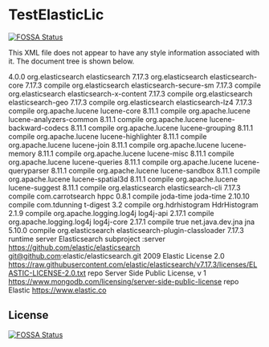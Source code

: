 # TestElasticLic
[![FOSSA Status](https://app.fossa.com/api/projects/git%2Bgithub.com%2F4f7u-47nm%2FTestElasticLic.svg?type=shield)](https://app.fossa.com/projects/git%2Bgithub.com%2F4f7u-47nm%2FTestElasticLic?ref=badge_shield)


This XML file does not appear to have any style information associated with it. The document tree is shown below.
<project xmlns="http://maven.apache.org/POM/4.0.0" xmlns:xsi="http://www.w3.org/2001/XMLSchema-instance" xsi:schemaLocation="http://maven.apache.org/POM/4.0.0 https://maven.apache.org/xsd/maven-4.0.0.xsd">
<!--  This module was also published with a richer model, Gradle metadata,   -->
<!--  which should be used instead. Do not delete the following line which   -->
<!--  is to indicate to Gradle or any Gradle module metadata file consumer   -->
<!--  that they should prefer consuming it instead.  -->
<!--  do_not_remove: published-with-gradle-metadata  -->
<modelVersion>4.0.0</modelVersion>
<groupId>org.elasticsearch</groupId>
<artifactId>elasticsearch</artifactId>
<version>7.17.3</version>
<dependencies>
<dependency>
<groupId>org.elasticsearch</groupId>
<artifactId>elasticsearch-core</artifactId>
<version>7.17.3</version>
<scope>compile</scope>
</dependency>
<dependency>
<groupId>org.elasticsearch</groupId>
<artifactId>elasticsearch-secure-sm</artifactId>
<version>7.17.3</version>
<scope>compile</scope>
</dependency>
<dependency>
<groupId>org.elasticsearch</groupId>
<artifactId>elasticsearch-x-content</artifactId>
<version>7.17.3</version>
<scope>compile</scope>
</dependency>
<dependency>
<groupId>org.elasticsearch</groupId>
<artifactId>elasticsearch-geo</artifactId>
<version>7.17.3</version>
<scope>compile</scope>
</dependency>
<dependency>
<groupId>org.elasticsearch</groupId>
<artifactId>elasticsearch-lz4</artifactId>
<version>7.17.3</version>
<scope>compile</scope>
</dependency>
<dependency>
<groupId>org.apache.lucene</groupId>
<artifactId>lucene-core</artifactId>
<version>8.11.1</version>
<scope>compile</scope>
<exclusions>
<exclusion>
<artifactId>*</artifactId>
<groupId>*</groupId>
</exclusion>
</exclusions>
</dependency>
<dependency>
<groupId>org.apache.lucene</groupId>
<artifactId>lucene-analyzers-common</artifactId>
<version>8.11.1</version>
<scope>compile</scope>
<exclusions>
<exclusion>
<artifactId>*</artifactId>
<groupId>*</groupId>
</exclusion>
</exclusions>
</dependency>
<dependency>
<groupId>org.apache.lucene</groupId>
<artifactId>lucene-backward-codecs</artifactId>
<version>8.11.1</version>
<scope>compile</scope>
<exclusions>
<exclusion>
<artifactId>*</artifactId>
<groupId>*</groupId>
</exclusion>
</exclusions>
</dependency>
<dependency>
<groupId>org.apache.lucene</groupId>
<artifactId>lucene-grouping</artifactId>
<version>8.11.1</version>
<scope>compile</scope>
<exclusions>
<exclusion>
<artifactId>*</artifactId>
<groupId>*</groupId>
</exclusion>
</exclusions>
</dependency>
<dependency>
<groupId>org.apache.lucene</groupId>
<artifactId>lucene-highlighter</artifactId>
<version>8.11.1</version>
<scope>compile</scope>
<exclusions>
<exclusion>
<artifactId>*</artifactId>
<groupId>*</groupId>
</exclusion>
</exclusions>
</dependency>
<dependency>
<groupId>org.apache.lucene</groupId>
<artifactId>lucene-join</artifactId>
<version>8.11.1</version>
<scope>compile</scope>
<exclusions>
<exclusion>
<artifactId>*</artifactId>
<groupId>*</groupId>
</exclusion>
</exclusions>
</dependency>
<dependency>
<groupId>org.apache.lucene</groupId>
<artifactId>lucene-memory</artifactId>
<version>8.11.1</version>
<scope>compile</scope>
<exclusions>
<exclusion>
<artifactId>*</artifactId>
<groupId>*</groupId>
</exclusion>
</exclusions>
</dependency>
<dependency>
<groupId>org.apache.lucene</groupId>
<artifactId>lucene-misc</artifactId>
<version>8.11.1</version>
<scope>compile</scope>
<exclusions>
<exclusion>
<artifactId>*</artifactId>
<groupId>*</groupId>
</exclusion>
</exclusions>
</dependency>
<dependency>
<groupId>org.apache.lucene</groupId>
<artifactId>lucene-queries</artifactId>
<version>8.11.1</version>
<scope>compile</scope>
<exclusions>
<exclusion>
<artifactId>*</artifactId>
<groupId>*</groupId>
</exclusion>
</exclusions>
</dependency>
<dependency>
<groupId>org.apache.lucene</groupId>
<artifactId>lucene-queryparser</artifactId>
<version>8.11.1</version>
<scope>compile</scope>
<exclusions>
<exclusion>
<artifactId>*</artifactId>
<groupId>*</groupId>
</exclusion>
</exclusions>
</dependency>
<dependency>
<groupId>org.apache.lucene</groupId>
<artifactId>lucene-sandbox</artifactId>
<version>8.11.1</version>
<scope>compile</scope>
<exclusions>
<exclusion>
<artifactId>*</artifactId>
<groupId>*</groupId>
</exclusion>
</exclusions>
</dependency>
<dependency>
<groupId>org.apache.lucene</groupId>
<artifactId>lucene-spatial3d</artifactId>
<version>8.11.1</version>
<scope>compile</scope>
<exclusions>
<exclusion>
<artifactId>*</artifactId>
<groupId>*</groupId>
</exclusion>
</exclusions>
</dependency>
<dependency>
<groupId>org.apache.lucene</groupId>
<artifactId>lucene-suggest</artifactId>
<version>8.11.1</version>
<scope>compile</scope>
<exclusions>
<exclusion>
<artifactId>*</artifactId>
<groupId>*</groupId>
</exclusion>
</exclusions>
</dependency>
<dependency>
<groupId>org.elasticsearch</groupId>
<artifactId>elasticsearch-cli</artifactId>
<version>7.17.3</version>
<scope>compile</scope>
</dependency>
<dependency>
<groupId>com.carrotsearch</groupId>
<artifactId>hppc</artifactId>
<version>0.8.1</version>
<scope>compile</scope>
<exclusions>
<exclusion>
<artifactId>*</artifactId>
<groupId>*</groupId>
</exclusion>
</exclusions>
</dependency>
<dependency>
<groupId>joda-time</groupId>
<artifactId>joda-time</artifactId>
<version>2.10.10</version>
<scope>compile</scope>
<exclusions>
<exclusion>
<artifactId>*</artifactId>
<groupId>*</groupId>
</exclusion>
</exclusions>
</dependency>
<dependency>
<groupId>com.tdunning</groupId>
<artifactId>t-digest</artifactId>
<version>3.2</version>
<scope>compile</scope>
<exclusions>
<exclusion>
<artifactId>*</artifactId>
<groupId>*</groupId>
</exclusion>
</exclusions>
</dependency>
<dependency>
<groupId>org.hdrhistogram</groupId>
<artifactId>HdrHistogram</artifactId>
<version>2.1.9</version>
<scope>compile</scope>
<exclusions>
<exclusion>
<artifactId>*</artifactId>
<groupId>*</groupId>
</exclusion>
</exclusions>
</dependency>
<dependency>
<groupId>org.apache.logging.log4j</groupId>
<artifactId>log4j-api</artifactId>
<version>2.17.1</version>
<scope>compile</scope>
<exclusions>
<exclusion>
<artifactId>*</artifactId>
<groupId>*</groupId>
</exclusion>
</exclusions>
</dependency>
<dependency>
<groupId>org.apache.logging.log4j</groupId>
<artifactId>log4j-core</artifactId>
<version>2.17.1</version>
<scope>compile</scope>
<exclusions>
<exclusion>
<artifactId>*</artifactId>
<groupId>*</groupId>
</exclusion>
</exclusions>
<optional>true</optional>
</dependency>
<dependency>
<groupId>net.java.dev.jna</groupId>
<artifactId>jna</artifactId>
<version>5.10.0</version>
<scope>compile</scope>
<exclusions>
<exclusion>
<artifactId>*</artifactId>
<groupId>*</groupId>
</exclusion>
</exclusions>
</dependency>
<dependency>
<groupId>org.elasticsearch</groupId>
<artifactId>elasticsearch-plugin-classloader</artifactId>
<version>7.17.3</version>
<scope>runtime</scope>
</dependency>
</dependencies>
<name>server</name>
<description>Elasticsearch subproject :server</description>
<url>https://github.com/elastic/elasticsearch</url>
<scm>
<url>git@github.com:elastic/elasticsearch.git</url>
</scm>
<inceptionYear>2009</inceptionYear>
<licenses>
<license>
<name>Elastic License 2.0</name>
<url>https://raw.githubusercontent.com/elastic/elasticsearch/v7.17.3/licenses/ELASTIC-LICENSE-2.0.txt</url>
<distribution>repo</distribution>
</license>
<license>
<name>Server Side Public License, v 1</name>
<url>https://www.mongodb.com/licensing/server-side-public-license</url>
<distribution>repo</distribution>
</license>
</licenses>
<developers>
<developer>
<name>Elastic</name>
<url>https://www.elastic.co</url>
</developer>
</developers>
</project>


## License
[![FOSSA Status](https://app.fossa.com/api/projects/git%2Bgithub.com%2F4f7u-47nm%2FTestElasticLic.svg?type=large)](https://app.fossa.com/projects/git%2Bgithub.com%2F4f7u-47nm%2FTestElasticLic?ref=badge_large)